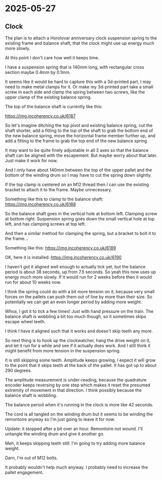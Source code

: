 # 2025-05-27

## Clock

The plan is to attach a Horolovar anniversary clock suspension spring to the
existing frame and balance shaft, that the clock might use up energy much more
slowly.

At this point I don't care how well it keeps time.

I have a suspension spring that is 140mm long, with rectangular cross section
maybe 0.4mm by 0.1mm.

It seems like it would be hard to capture this with a 3d-printed part, I may
need to make metal clamps for it. Or make my 3d-printed part take a small screw in
each side and clamp the spring between two screws, like the upper clamp of
the existing balance spring.

The top of the balance shaft is currently like this:

https://img.incoherency.co.uk/6187

So let's imagine ditching the top pivot and existing balance spring, cut the shaft
shorter, add a fitting to the top of the shaft to grab the bottom end of the new balance spring,
move the horizontal frame member further up, and add a fitting to the frame to
grab the top end of the new balance spring.

It may want to be quite finely adjustable in all 3 axes so that the balance shaft can be
aligned with the escapement. But maybe worry about that later. Just make it work for now.

And I only have about 140mm between the top of the upper pallet and the bottom of the
winding drum so I may have to cut the spring down slightly.

If the top clamp is centered on an M12 thread then I can use the existing bracket to attach
it to the frame. Maybe unnecessary.

Something like this to clamp to the balance shaft: https://img.incoherency.co.uk/6188

So the balance shaft goes in the vertical hole at bottom left. Clamping screw at bottom
right. Suspension spring goes down the small vertical hole at top left, and has clamping
screws at top left.

And then a similar method for clamping the spring, but a bracket to bolt it to the frame...

Something like this: https://img.incoherency.co.uk/6189

OK, here it is installed: https://img.incoherency.co.uk/6190

I haven't got it aligned well enough to actually tick yet, but the balance period is
about 38 seconds, up from 7.5 seconds. So yeah this now uses up energy much more slowly. If it
would run for 2 weeks before then it would run for about 10 weeks now.

I think the spring could do with a bit more tension on it, because very small forces
on the pallets
can push them out of line by more than their size. So potentially we can get an even longer
period by adding more weight.

Whoa, I got it to tick a few times! Just with hand pressure on the train. The balance shaft
is wobbling a bit too much though, so it sometimes skips escape wheel teeth.

I think I have it aligned such that it works and doesn't skip teeth any more.

So next thing is to hook up the clockwatcher, hang the drive weight on it, and let it
run for a while and see if it actually does work. And I still think it might benefit
from more tension in the suspension spring.

It is still skipping some teeth. Amplitude keeps growing, I expect it will grow
to the point that it skips teeth at the back of the pallet. It has got up to
about 290 degrees.

The amplitude measurement is under-reading, because the quadrature encoder keeps
reversing by one step which makes it reset the presumed extremity of movement
in that direction. I think possibly because the balance shaft is wobbling.

The balance period when it's running in the clock is more like 42 seconds.

The cord is all tangled on the winding drum but it seems to be winding the
remontoire anyway so I'm just going to leave it for now.

Update: it stopped after a bit over an hour. Remontoire not wound. I'll untangle
the winding drum and give it another go.

Meh, it keeps skipping teeth still. I'm going to try adding more balance weight.

Darn, I'm out of M12 bolts.

It probably wouldn't help much anyway. I probably need to increase the pallet
engagement.
